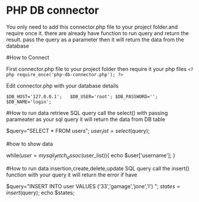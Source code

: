# PHP DB connector
 You only need to add this connector.php file to your project folder.and require once it. there are already have function to run query and return the result. pass the query as a parameter then it will return the data from the database

#How to Connect

First connector.php file to your project folder
then require it your php files
`<?php require_once('php-db-connector.php'); ?>`

Edit connector.php with your database details

`
$DB_HOST='127.0.0.1';  
$DB_USER='root';
$DB_PASSWORD='';
$DB_NAME='login'; `
 
 #How to run data retrieve SQL query
 call the select() with passing parameater as your sql query
 it will return the data from DB table
 
 $query="SELECT * FROM users";
 $user_list=select($query);

 #how to show data
 
 while($user=mysqli_fetch_assoc($user_list)){
	 echo $user['username'];
 }

 #How to run data insertion,create,delete,update SQL query
 call the insert() function with your query
 it will return the error if have
 
 $query="INSERT INTO user VALUES ('33','gamage','jone','l') ";
 $states=insert($query);
 echo $states;

 
